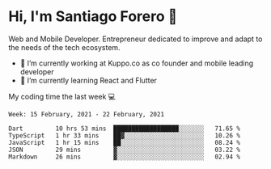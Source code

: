 # Hi, I'm Santiago Forero 👋
Web and Mobile Developer. Entrepreneur dedicated to improve and adapt to the needs of the tech ecosystem.

- 🔭 I’m currently working at Kuppo.co as co founder and mobile leading developer
- 🌱 I’m currently learning React and Flutter

My coding time the last week 💻
<!--START_SECTION:waka-->
```text
Week: 15 February, 2021 - 22 February, 2021

Dart         10 hrs 53 mins  ██████████████████░░░░░░░   71.65 % 
TypeScript   1 hr 33 mins    ██▓░░░░░░░░░░░░░░░░░░░░░░   10.26 % 
JavaScript   1 hr 15 mins    ██░░░░░░░░░░░░░░░░░░░░░░░   08.24 % 
JSON         29 mins         ▓░░░░░░░░░░░░░░░░░░░░░░░░   03.22 % 
Markdown     26 mins         ▓░░░░░░░░░░░░░░░░░░░░░░░░   02.94 % 
```
<!--END_SECTION:waka-->
